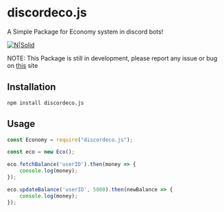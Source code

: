 # discordeco.js
A Simple Package for Economy system in discord bots!

[![N|Solid](https://nodei.co/npm/discordeco.js.png?downloads=true&stars=false)](https://www.npmjs.org/package/discordeco.js)

NOTE: This Package is still in development, please report any issue or bug on [this](https://github.com/Hazmi35/discordeco.js/issues) site

## Installation
```
npm install discordeco.js
```

## Usage
```js
const Economy = require("discordeco.js");

const eco = new Eco();

eco.fetchBalance('userID').then(money => {
    console.log(money);
});

eco.updateBalance('userID', 5000).then(newBalance => {
    console.log(money);
});
```